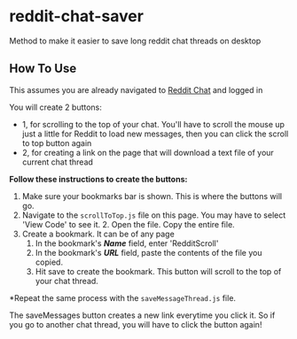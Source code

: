 # reddit-chat-saver

Method to make it easier to save long reddit chat threads on desktop

## How To Use

This assumes you are already navigated to [Reddit Chat](www.reddit.com/chat) and logged in

You will create 2 buttons:

- 1, for scrolling to the top of your chat. You'll have to scroll the mouse up just a little for Reddit to load new messages, then you can click the scroll to top button again
- 2, for creating a link on the page that will download a text file of your current chat thread

**Follow these instructions to create the buttons:**

1. Make sure your bookmarks bar is shown. This is where the buttons will go.
2. Navigate to the `scrollToTop.js` file on this page. You may have to select 'View Code' to see it. 2. Open the file. Copy the entire file.
3. Create a bookmark. It can be of any page
   1. In the bookmark's **_Name_** field, enter 'RedditScroll'
   2. In the bookmark's **_URL_** field, paste the contents of the file you copied.
   3. Hit save to create the bookmark. This button will scroll to the top of your chat thread.

\*Repeat the same process with the `saveMessageThread.js` file.

The saveMessages button creates a new link everytime you click it. So if you go to another chat thread, you will have to click the button again!
